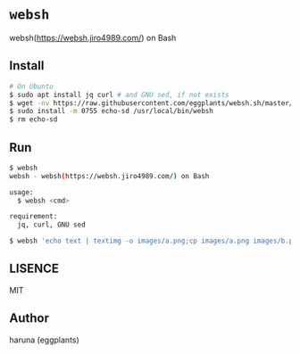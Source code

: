 # `websh`

websh(https://websh.jiro4989.com/) on Bash

## Install

```bash
# On Ubuntu
$ sudo apt install jq curl # and GNU sed, if not exists
$ wget -nv https://raw.githubusercontent.com/eggplants/websh.sh/master/websh
$ sudo install -m 0755 echo-sd /usr/local/bin/websh
$ rm echo-sd
```

## Run

```bash
$ websh
websh - websh(https://websh.jiro4989.com/) on Bash

usage:
  $ websh <cmd>

requirement:
  jq, curl, GNU sed
```

```bash
$ websh 'echo text | textimg -o images/a.png;cp images/a.png images/b.png;unko.king'
```

## LISENCE

MIT

## Author

haruna (eggplants)
